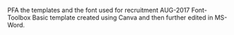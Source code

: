 PFA the templates and the font used for recruitment AUG-2017
Font- Toolbox
Basic template created using Canva and then further edited in MS-Word.


